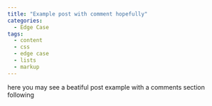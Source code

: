 ```yaml
---
title: "Example post with comment hopefully"
categories:
  - Edge Case
tags:
  - content
  - css
  - edge case
  - lists
  - markup
---
```



here you may see a beatiful post example with a comments section following